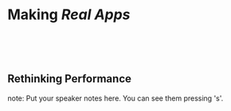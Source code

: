 # Making <em>Real Apps</em>
<br><br><br>
<h2 class="fragment">Rethinking Performance</h2>



note:
    Put your speaker notes here.
    You can see them pressing 's'.
